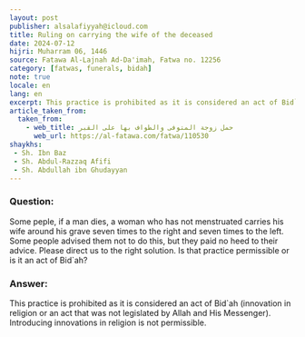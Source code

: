 ```yaml
---
layout: post
publisher: alsalafiyyah@icloud.com
title: Ruling on carrying the wife of the deceased
date: 2024-07-12
hijri: Muharram 06, 1446
source: Fatawa Al-Lajnah Ad-Da'imah, Fatwa no. 12256
category: [fatwas, funerals, bidah]
note: true
locale: en
lang: en
excerpt: This practice is prohibited as it is considered an act of Bid`ah. Introducing innovations in religion is not permissible.
article_taken_from: 
  taken_from:
    - web_title: حمل زوجة المتوفى والطواف بها على القبر
      web_url: https://al-fatawa.com/fatwa/110530
shaykhs: 
 - Sh. Ibn Baz
 - Sh. Abdul-Razzaq Afifi
 - Sh. Abdullah ibn Ghudayyan
---
```

### Question: 
Some peple, if a man dies, a woman who has not menstruated carries his wife around his grave seven times to the right and seven times to the left. Some people advised them not to do this, but they paid no heed to their advice. Please direct us to the right solution. Is that practice permissible or is it an act of Bid`ah?

### Answer: 
This practice is prohibited as it is considered an act of Bid`ah (innovation in religion or an act that was not legislated by Allah and His Messenger). Introducing innovations in religion is not permissible.
